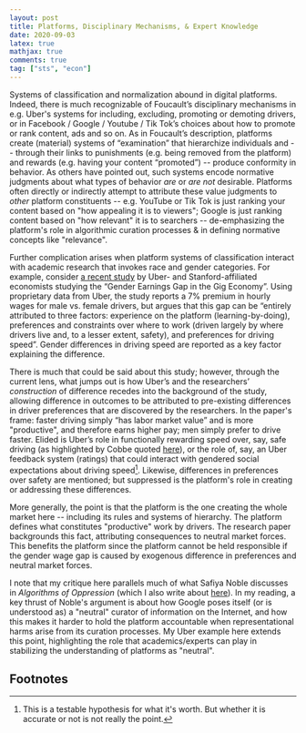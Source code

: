 ```yaml
---
layout: post
title: Platforms, Disciplinary Mechanisms, & Expert Knowledge
date: 2020-09-03
latex: true
mathjax: true
comments: true
tag: ["sts", "econ"]
---
```


Systems of classification and normalization abound in digital platforms. Indeed, there is much recognizable of Foucault’s disciplinary mechanisms in e.g. Uber's systems for including, excluding, promoting or demoting drivers, or in Facebook / Google / Youtube / Tik Tok’s choices about how to promote or rank content, ads and so on. As in Foucault’s description, platforms create (material) systems of “examination” that hierarchize individuals and -- through their links to punishments (e.g. being removed from the platform) and rewards (e.g. having your content “promoted”) -- produce conformity in behavior. As others have pointed out, such systems encode normative judgments about what types of behavior _are_ or _are not_ desirable. Platforms often directly or indirectly attempt to attribute these value judgments to _other_ platform constituents -- e.g. YouTube or Tik Tok is just ranking your content based on "how appealing it is to viewers"; Google is just ranking content based on "how relevant" it is to searchers -- de-emphasizing the platform's role in algorithmic curation processes & in defining normative concepts like "relevance".

Further complication arises when platform systems of classification interact with academic research that invokes race and gender categories. For example, consider [a recent study](https://web.stanford.edu/~diamondr/UberPayGap.pdf) by Uber- and Stanford-affiliated economists studying the “Gender Earnings Gap in the Gig Economy”. Using proprietary data from Uber, the study reports a 7% premium in hourly wages for male vs. female drivers, but argues that this gap can be “entirely attributed to three factors: experience on the platform (learning-by-doing), preferences and constraints over where to work (driven largely by where drivers live and, to a lesser extent, safety), and preferences for driving speed”. Gender differences in driving speed are reported as a key factor explaining the difference.

There is much that could be said about this study; however, through the current lens, what jumps out is how Uber’s and the researchers’ _construction_ of difference recedes into the background of the study, allowing difference in outcomes to be attributed to pre-existing differences in driver preferences that are discovered by the researchers. In the paper's frame: faster driving simply “has labor market value” and is more "productive", and therefore earns higher pay; men simply prefer to drive faster. Elided is Uber’s role in functionally rewarding speed over, say, safe driving (as highlighted by Cobbe quoted [here](https://www.forbes.com/sites/avivahwittenbergcox/2018/09/23/gender-paygap-uber-case-study/?sh=6897cc1fb555)), or the role of, say, an Uber feedback system (ratings) that could interact with gendered social expectations about driving speed[^1]. Likewise, differences in preferences over safety are mentioned; but suppressed is the platform's role in creating or addressing these differences.

More generally, the point is that the platform is the one creating the whole market here -- including its rules and systems of hierarchy. The platform defines what constitutes "productive" work by drivers. The research paper backgrounds this fact, attributing consequences to neutral market forces. This benefits the platform since the platform cannot be held responsible if the gender wage gap is caused by exogenous difference in preferences and neutral market forces.

I note that my critique here parallels much of what Safiya Noble discusses in _Algorithms of Oppression_ (which I also write about [here](https://jeffreyfossett.com/2021/10/15/representational-harms-and-DPI.html)). In my reading, a key thrust of Noble's argument is about how Google poses itself (or is understood as) a "neutral" curator of information on the Internet, and how this makes it harder to hold the platform accountable when representational harms arise from its curation processes. My Uber example here extends this point, highlighting the role that academics/experts can play in stabilizing the understanding of platforms as "neutral".

## Footnotes

[^1]: This is a testable hypothesis for what it's worth. But whether it is accurate or not is not really the point.
